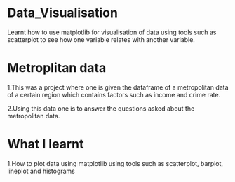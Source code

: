 # Data_Visualisation
Learnt how to use matplotlib for visualisation of data using tools such as scatterplot to see how one variable relates with another variable.
# Metroplitan data
1.This was a project where one is given the dataframe of a metropolitan data of a certain region which contains factors such as income and crime rate.

2.Using this data one is to answer the questions asked about the metropolitan data.
# What I learnt
1.How to plot data using matplotlib using tools such as scatterplot, barplot, lineplot and histograms
